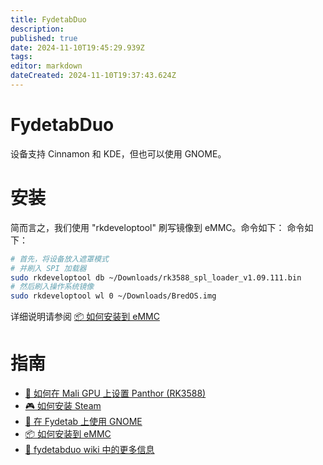```yaml
---
title: FydetabDuo
description:
published: true
date: 2024-11-10T19:45:29.939Z
tags:
editor: markdown
dateCreated: 2024-11-10T19:37:43.624Z
---
```


# FydetabDuo

设备支持 Cinnamon 和 KDE，但也可以使用 GNOME。

# 安装

简而言之，我们使用 "rkdeveloptool" 刷写镜像到 eMMC。命令如下： 命令如下：

```bash
# 首先，将设备放入遮罩模式
# 并刷入 SPI 加载器
sudo rkdeveloptool db ~/Downloads/rk3588_spl_loader_v1.09.111.bin
# 然后刷入操作系统镜像
sudo rkdeveloptool wl 0 ~/Downloads/BredOS.img
```

详细说明请参阅 [📦 如何安装到 eMMC](https://wiki.fydetabduo.com/os-release-board/BredOS/BredOS-intro)

# 指南

- [🐾 如何在 Mali GPU 上设置 Panthor (RK3588)](/how-to/how-to-setup-panthor)
- [🎮 如何安装 Steam](/how-to/how-to-install-steam)
- [🦶 在 Fydetab 上使用 GNOME](/fydetab-duo/gnome)
- [📦 如何安装到 eMMC](https://wiki.fydetabduo.com/os-release-board/BredOS/BredOS-intro)
- [🔧 fydetabduo wiki 中的更多信息](https://wiki.fydetabduo.com/category/-bredos)
